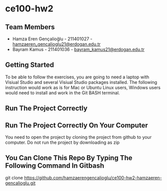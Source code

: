 # ce100-hw2
## Team Members

- Hamza Eren Gençalioğlu - 211401027 - hamzaeren_gencalioglu21@erdogan.edu.tr
- Bayram Kamus - 211401036 - bayram_kamus21@erdogan.edu.tr


## Getting Started

To be able to follow the exercises, you are going to need a laptop with Visiual Studio and several Visiual Studio packages installed. The following instruction would work as is for Mac or Ubuntu Linux users, Windows users would need to install and work in the Git BASH terminal.

## Run The Project Correctly 

## Run The Project Correctly On Your Computer

You need to open the project by cloning the project from github to your computer. 
Do not run the project by downloading as zip

## You Can Clone This Repo By Typing The Following Command In Gitbash

git clone https://github.com/hamzaerengencalioglu/ce100-hw2-hamzaeren-gencalioglu.git
